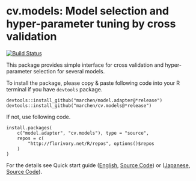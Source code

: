 # cv.models: Model selection and hyper-parameter tuning by cross validation

[![Build Status](https://travis-ci.com/Marchen/cv.models.svg?branch=master)](https://travis-ci.com/Marchen/cv.models)

This package provides simple interface for cross validation and hyper-parameter selection for several models.

To install the package, please copy & paste following code into your R terminal if you have `devtools` package.

```{R}
devtools::install_github("marchen/model.adapter@*release")
devtools::install_github("marchen/cv.models@*release")
```

If not, use following code.

```{R}
install.packages(
    c("model.adapter", "cv.models"), type = "source",
    repos = c(
        "http://florivory.net/R/repos", options()$repos
    )
)
```

For the details see Quick start guide ([English](http://florivory.net/R/cv.models/cv.models.html), [Source Code](https://github.com/Marchen/cv.models/blob/master/vignettes/cv.models.rmd)) or ([Japanese](http://florivory.net/R/cv.models/cv.models.j.html), [Source Code](https://github.com/Marchen/cv.models/blob/master/vignettes/cv.models.j.rmd)).